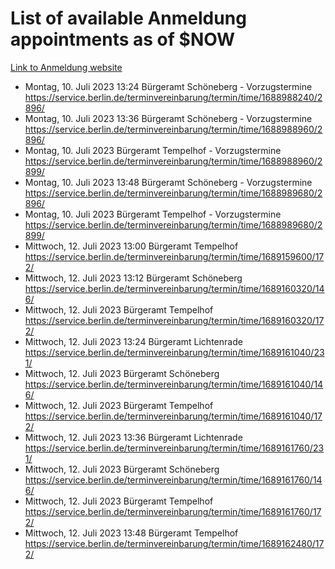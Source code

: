 # List of available Anmeldung appointments as of $NOW
[Link to Anmeldung website](https://service.berlin.de/terminvereinbarung/termin/tag.php?termin=1&anliegen[]=120686&dienstleisterlist=122210,122217,327316,122219,327312,122227,327314,122231,327346,122243,327348,122254,122252,329742,122260,329745,122262,329748,122271,327278,122273,327274,122277,327276,330436,122280,327294,122282,327290,122284,327292,122291,327270,122285,327266,122286,327264,122296,327268,150230,329760,122297,327286,122294,327284,122312,329763,122314,329775,122304,327330,122311,327334,122309,327332,317869,122281,327352,122279,329772,122283,122276,327324,122274,327326,122267,329766,122246,327318,122251,327320,122257,327322,122208,327298,122226,327300&herkunft=http%3A%2F%2Fservice.berlin.de%2Fdienstleistung%2F120686%2F)
- Montag, 10. Juli 2023 13:24 Bürgeramt Schöneberg - Vorzugstermine https://service.berlin.de/terminvereinbarung/termin/time/1688988240/2896/
- Montag, 10. Juli 2023 13:36 Bürgeramt Schöneberg - Vorzugstermine https://service.berlin.de/terminvereinbarung/termin/time/1688988960/2896/
- Montag, 10. Juli 2023  Bürgeramt Tempelhof - Vorzugstermine https://service.berlin.de/terminvereinbarung/termin/time/1688988960/2899/
- Montag, 10. Juli 2023 13:48 Bürgeramt Schöneberg - Vorzugstermine https://service.berlin.de/terminvereinbarung/termin/time/1688989680/2896/
- Montag, 10. Juli 2023  Bürgeramt Tempelhof - Vorzugstermine https://service.berlin.de/terminvereinbarung/termin/time/1688989680/2899/
- Mittwoch, 12. Juli 2023 13:00 Bürgeramt Tempelhof https://service.berlin.de/terminvereinbarung/termin/time/1689159600/172/
- Mittwoch, 12. Juli 2023 13:12 Bürgeramt Schöneberg https://service.berlin.de/terminvereinbarung/termin/time/1689160320/146/
- Mittwoch, 12. Juli 2023  Bürgeramt Tempelhof https://service.berlin.de/terminvereinbarung/termin/time/1689160320/172/
- Mittwoch, 12. Juli 2023 13:24 Bürgeramt Lichtenrade https://service.berlin.de/terminvereinbarung/termin/time/1689161040/231/
- Mittwoch, 12. Juli 2023  Bürgeramt Schöneberg https://service.berlin.de/terminvereinbarung/termin/time/1689161040/146/
- Mittwoch, 12. Juli 2023  Bürgeramt Tempelhof https://service.berlin.de/terminvereinbarung/termin/time/1689161040/172/
- Mittwoch, 12. Juli 2023 13:36 Bürgeramt Lichtenrade https://service.berlin.de/terminvereinbarung/termin/time/1689161760/231/
- Mittwoch, 12. Juli 2023  Bürgeramt Schöneberg https://service.berlin.de/terminvereinbarung/termin/time/1689161760/146/
- Mittwoch, 12. Juli 2023  Bürgeramt Tempelhof https://service.berlin.de/terminvereinbarung/termin/time/1689161760/172/
- Mittwoch, 12. Juli 2023 13:48 Bürgeramt Tempelhof https://service.berlin.de/terminvereinbarung/termin/time/1689162480/172/
